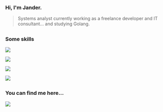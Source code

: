 ### Hi, I'm Jander.
> Systems analyst currently working as a freelance developer and IT consultant... and studying Golang.

##
### Some skills

<div>
   <p>
      <a href="https://login.microsoftonline.com/">
         <img src="https://img.shields.io/static/v1?label=microsoft&message=servers | azure | mssql&color=blue&style=flat&logo=MICROSOFT" />
      </a>
   </p>
   <p>
      <a href="https://www.totvs.com/">
         <img src="https://img.shields.io/static/v1?label=totvs&message=protheus | infrastructre | advpl&color=blue&style=flat&logo=ECLIPSEIDE" />
      </a>
   </p>
   <p>
      <a href="https://azure.microsoft.com/">
         <img src="https://img.shields.io/static/v1?label=devops&message=scrum | azure&color=blue&style=flat&logo=AZUREDEVOPS" />
      </a>
   </p>
   <p>
      <a href="https://github.com/">
         <img src="https://img.shields.io/static/v1?label=langs&message=totvs advpl | xharbour | html | css | js | php&color=blue&style=flat&logo=VISUALSTUDIOCODE" />
      </a>
   </p>
</div>

<!-- Se precisar criar um novo logo, basta encodar em base64 e substituir abaixo...
https://img.shields.io/badge/play-station-blue.svg?logo=data:image/svg%2bxml;base64,PHN2ZyB4bWxucz0iaHR0cDovL3d3dy53My5vcmcvMjAwMC9zdmciIHZlcnNpb249IjEiIHdpZHRoPSI2MDAiIGhlaWdodD0iNjAwIj48cGF0aCBkPSJNMTI5IDExMWMtNTUgNC05MyA2Ni05MyA3OEwwIDM5OGMtMiA3MCAzNiA5MiA2OSA5MWgxYzc5IDAgODctNTcgMTMwLTEyOGgyMDFjNDMgNzEgNTAgMTI4IDEyOSAxMjhoMWMzMyAxIDcxLTIxIDY5LTkxbC0zNi0yMDljMC0xMi00MC03OC05OC03OGgtMTBjLTYzIDAtOTIgMzUtOTIgNDJIMjM2YzAtNy0yOS00Mi05Mi00MmgtMTV6IiBmaWxsPSIjZmZmIi8+PC9zdmc+
-->

<!--
![badge](https://img.shields.io/badge/topic_1-detail_with_blanks-blue)
![badge](https://img.shields.io/static/v1?label=react&message=framework&color=blue&style=for-the-badge&logo=REACT)
-->

<!--
<div style="display: inline">
   <a href="https://azure.microsoft.com/pt-br/products/devops">
      <img width="50" height="50" src="https://cdn.jsdelivr.net/gh/devicons/devicon@latest/icons/azuredevops/azuredevops-original.svg" />
   </a>
   &nbsp;&nbsp;&nbsp;&nbsp;<img width="50" height="50" src="https://cdn.jsdelivr.net/gh/devicons/devicon@latest/icons/azuredevops/azuredevops-original.svg" />
</div>

##
-->

##
### You can find me here...

<div style="display: inline">
   <a href="https://www.linkedin.com/in/jander-silva-53a18017/">
      <img src="https://img.shields.io/badge/linkedin-%230077B5.svg?style=for-the-badge&logo=linkedin&logoColor=white" />
   </a>
</div>

<!--
### Projects Roadmap (just hobby)
|Project Description|Status|Planned Date|
|-|-|-|
|Spacetime tunnel to resistance base|Approved|Christmas 2150|
|Millennium Falcon III shield upgrade|Approved|Easter 2243|
|Maverick-1 (nickname for R2D4) kernel upgrade with PyScript (_the BB series was discontinued due to suspicious conduct and bad influence on humans_)|Under analysis|not defined|
|~~A way to stop NWO and make the world free~~|~~_No viability_~~|~~_not defined_~~|
-->
